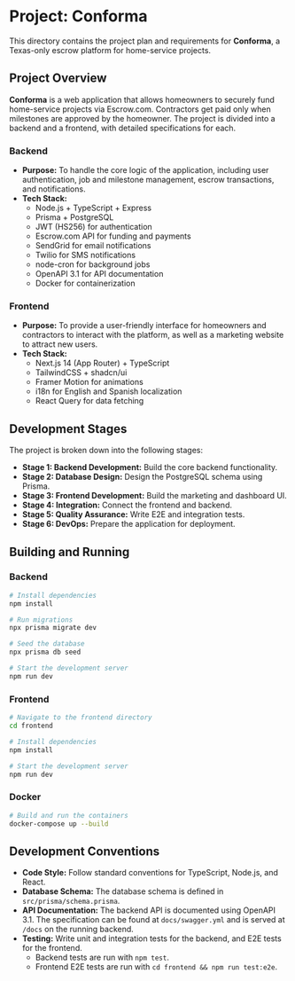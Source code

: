 # Project: Conforma

This directory contains the project plan and requirements for **Conforma**, a Texas-only escrow platform for home-service projects.

## Project Overview

**Conforma** is a web application that allows homeowners to securely fund home-service projects via Escrow.com. Contractors get paid only when milestones are approved by the homeowner. The project is divided into a backend and a frontend, with detailed specifications for each.

### Backend

*   **Purpose:** To handle the core logic of the application, including user authentication, job and milestone management, escrow transactions, and notifications.
*   **Tech Stack:**
    *   Node.js + TypeScript + Express
    *   Prisma + PostgreSQL
    *   JWT (HS256) for authentication
    *   Escrow.com API for funding and payments
    *   SendGrid for email notifications
    *   Twilio for SMS notifications
    *   node-cron for background jobs
    *   OpenAPI 3.1 for API documentation
    *   Docker for containerization

### Frontend

*   **Purpose:** To provide a user-friendly interface for homeowners and contractors to interact with the platform, as well as a marketing website to attract new users.
*   **Tech Stack:**
    *   Next.js 14 (App Router) + TypeScript
    *   TailwindCSS + shadcn/ui
    *   Framer Motion for animations
    *   i18n for English and Spanish localization
    *   React Query for data fetching

## Development Stages

The project is broken down into the following stages:

*   **Stage 1: Backend Development:** Build the core backend functionality.
*   **Stage 2: Database Design:** Design the PostgreSQL schema using Prisma.
*   **Stage 3: Frontend Development:** Build the marketing and dashboard UI.
*   **Stage 4: Integration:** Connect the frontend and backend.
*   **Stage 5: Quality Assurance:** Write E2E and integration tests.
*   **Stage 6: DevOps:** Prepare the application for deployment.

## Building and Running

### Backend

```bash
# Install dependencies
npm install

# Run migrations
npx prisma migrate dev

# Seed the database
npx prisma db seed

# Start the development server
npm run dev
```

### Frontend

```bash
# Navigate to the frontend directory
cd frontend

# Install dependencies
npm install

# Start the development server
npm run dev
```

### Docker

```bash
# Build and run the containers
docker-compose up --build
```

## Development Conventions

*   **Code Style:** Follow standard conventions for TypeScript, Node.js, and React.
*   **Database Schema:** The database schema is defined in `src/prisma/schema.prisma`.
*   **API Documentation:** The backend API is documented using OpenAPI 3.1. The specification can be found at `docs/swagger.yml` and is served at `/docs` on the running backend.
*   **Testing:** Write unit and integration tests for the backend, and E2E tests for the frontend.
    *   Backend tests are run with `npm test`.
    *   Frontend E2E tests are run with `cd frontend && npm run test:e2e`.
